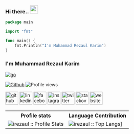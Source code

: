 ### Hi there.. <a target="_blank" href="https://www.facebook.com/mtmartbd"><img src="https://media.giphy.com/media/hvRJCLFzcasrR4ia7z/giphy.gif" width="25px"></a>
```go
package main

import "fmt"

func main() {
	fmt.Println("I'm Muhammad Rezaul Karim")
}
```
### I'm Muhammad Rezaul Karim
[![go](https://user-images.githubusercontent.com/77927449/146407452-778fc415-757c-4b1f-baf7-fc4fd720df1a.jpg)](https://www.youtube.com/watch?v=JBplfuvzFRE&list=PLZij6bgEHkTXRakAtponkmP2CmlTTKlxl)



[![Github](https://img.shields.io/github/followers/irezaul?label=Follow&style=social)](https://github.com/irezaul)
![Profile views](https://gpvc.arturio.dev/irezaul)

[<img src='https://img.icons8.com/color/48/000000/github--v1.png' alt='github' height='40'>](https://github.com/irezaul) [<img src='https://img.icons8.com/color/48/000000/linkedin-circled--v1.png' alt='linkedin' height='40'>](https://www.linkedin.com/in/) [<img src='https://img.icons8.com/color/48/000000/facebook-circled--v5.png' alt='facebook' height='40'>](https://www.facebook.com/mtmartbd) [<img src='https://img.icons8.com/color/48/000000/instagram-new--v2.png' alt='instagram' height='40'>](https://www.instagram.com/) [<img src='https://img.icons8.com/ios-filled/50/4a90e2/twitter-circled--v1.png' alt='twitter' height='40'>](https://twitter.com/mtmartbd) [<img src='https://img.icons8.com/fluency/48/4a90e2/stackoverflow.png' alt='stackoverflow' height='40'>](https://stackoverflow.com/users/) [<img src='https://img.icons8.com/fluency/48/4a90e2/domain.png' alt='website' height='40'>](https://romdevelop.com)

<p align="center">
   <table>
      <tr>
       <th>Profile stats  </th>
       <th>Language Contribution</th>
     </tr>
      <tr>
       <td><img alt="irezaul :: Profile Stats" src="https://github-readme-stats.vercel.app/api?username=irezaul&show_icons=true&theme=dark"> </td>
       <td><img alt="irezaul :: Top Langs]" src="https://github-readme-stats.vercel.app/api/top-langs/?username=irezaul&langs_count=10&theme=tokyonight&layout=compact&hide=html"> </td>
     </tr>
   </table>
</p>

